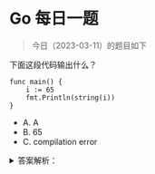 # Go 每日一题

> 今日（2023-03-11）的题目如下

下面这段代码输出什么？

```golang
func main() {  
    i := 65
    fmt.Println(string(i))
}
```

- A. A
- B. 65
- C. compilation error

<details>
<summary>答案解析：</summary>
<div>

参考答案及解析：A。

UTF-8 编码中，十进制数字 65 对应的符号是 A。


---

### 12楼

直接string(int)会按utf8转换


### 14楼

int 自动转为 rune 类型了。


### 20楼

string中int转成byte类型


</div>
</details>
